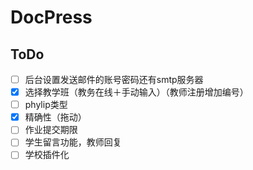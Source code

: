 # DocPress

## ToDo
- [ ] 后台设置发送邮件的账号密码还有smtp服务器
- [x] 选择教学班（教务在线＋手动输入）（教师注册增加编号）
- [ ] phylip类型
- [x] 精确性（拖动）
- [ ] 作业提交期限
- [ ] 学生留言功能，教师回复
- [ ] 学校插件化
